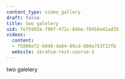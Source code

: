 ```yaml
---
content_type: video_gallery
draft: false
title: two galelery
uid: 7e75991b-f80f-472c-84be-f0450a41ad35
videos:
  content:
  - f5808ef2-b040-4a64-89cd-804e753f22fb
  website: ibrahim-test-course-3
---
```

two galelery
